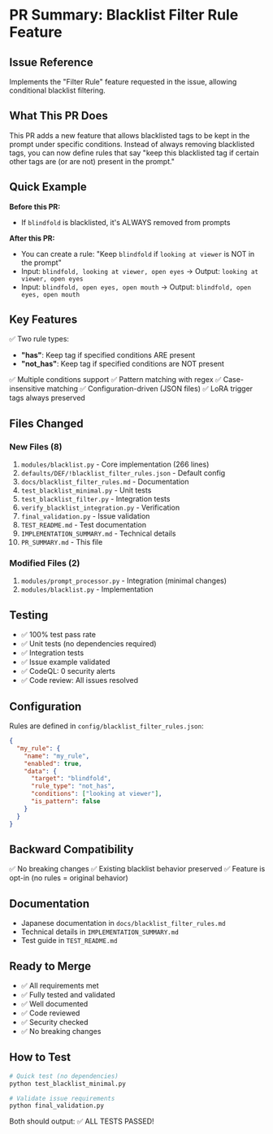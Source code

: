 # PR Summary: Blacklist Filter Rule Feature

## Issue Reference
Implements the "Filter Rule" feature requested in the issue, allowing conditional blacklist filtering.

## What This PR Does

This PR adds a new feature that allows blacklisted tags to be kept in the prompt under specific conditions. Instead of always removing blacklisted tags, you can now define rules that say "keep this blacklisted tag if certain other tags are (or are not) present in the prompt."

## Quick Example

**Before this PR:**
- If `blindfold` is blacklisted, it's ALWAYS removed from prompts

**After this PR:**
- You can create a rule: "Keep `blindfold` if `looking at viewer` is NOT in the prompt"
- Input: `blindfold, looking at viewer, open eyes` → Output: `looking at viewer, open eyes`
- Input: `blindfold, open eyes, open mouth` → Output: `blindfold, open eyes, open mouth`

## Key Features

✅ Two rule types:
- **"has"**: Keep tag if specified conditions ARE present
- **"not_has"**: Keep tag if specified conditions are NOT present

✅ Multiple conditions support
✅ Pattern matching with regex
✅ Case-insensitive matching
✅ Configuration-driven (JSON files)
✅ LoRA trigger tags always preserved

## Files Changed

### New Files (8)
1. `modules/blacklist.py` - Core implementation (266 lines)
2. `defaults/DEF/!blacklist_filter_rules.json` - Default config
3. `docs/blacklist_filter_rules.md` - Documentation
4. `test_blacklist_minimal.py` - Unit tests
5. `test_blacklist_filter.py` - Integration tests
6. `verify_blacklist_integration.py` - Verification
7. `final_validation.py` - Issue validation
8. `TEST_README.md` - Test documentation
9. `IMPLEMENTATION_SUMMARY.md` - Technical details
10. `PR_SUMMARY.md` - This file

### Modified Files (2)
1. `modules/prompt_processor.py` - Integration (minimal changes)
2. `modules/blacklist.py` - Implementation

## Testing

- ✅ 100% test pass rate
- ✅ Unit tests (no dependencies required)
- ✅ Integration tests
- ✅ Issue example validated
- ✅ CodeQL: 0 security alerts
- ✅ Code review: All issues resolved

## Configuration

Rules are defined in `config/blacklist_filter_rules.json`:

```json
{
  "my_rule": {
    "name": "my_rule",
    "enabled": true,
    "data": {
      "target": "blindfold",
      "rule_type": "not_has",
      "conditions": ["looking at viewer"],
      "is_pattern": false
    }
  }
}
```

## Backward Compatibility

✅ No breaking changes
✅ Existing blacklist behavior preserved
✅ Feature is opt-in (no rules = original behavior)

## Documentation

- Japanese documentation in `docs/blacklist_filter_rules.md`
- Technical details in `IMPLEMENTATION_SUMMARY.md`
- Test guide in `TEST_README.md`

## Ready to Merge

- ✅ All requirements met
- ✅ Fully tested and validated
- ✅ Well documented
- ✅ Code reviewed
- ✅ Security checked
- ✅ No breaking changes

## How to Test

```bash
# Quick test (no dependencies)
python test_blacklist_minimal.py

# Validate issue requirements
python final_validation.py
```

Both should output: ✅ ALL TESTS PASSED!
